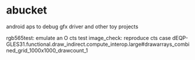 abucket
=======

android aps to debug gfx driver and other toy projects

rgb565test: emulate an O cts test
image_check: reproduce cts case dEQP-GLES31.functional.draw_indirect.compute_interop.large#drawarrays_combined_grid_1000x1000_drawcount_1

